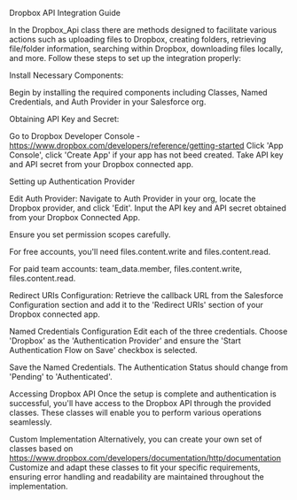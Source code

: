 Dropbox API Integration Guide

In the Dropbox_Api class there are methods designed to facilitate various actions such as uploading files to Dropbox, creating folders, retrieving file/folder information, searching within Dropbox, downloading files locally, and more. Follow these steps to set up the integration properly:

Install Necessary Components: 

Begin by installing the required components including Classes, Named Credentials, and Auth Provider in your Salesforce org.

Obtaining API Key and Secret: 

Go to Dropbox Developer Console - https://www.dropbox.com/developers/reference/getting-started
Click 'App Console', click 'Create App' if your app has not beed created. Take API key and API secret from your Dropbox connected app.

Setting up Authentication Provider

Edit Auth Provider: Navigate to Auth Provider in your org, locate the Dropbox provider, and click 'Edit'. Input the API key and API secret obtained from your Dropbox Connected App.

Ensure you set permission scopes carefully. 

For free accounts, you'll need files.content.write and files.content.read.

For paid team accounts: team_data.member, files.content.write, files.content.read.

Redirect URIs Configuration: Retrieve the callback URL from the Salesforce Configuration section and add it to the 'Redirect URIs' section of your Dropbox connected app.

Named Credentials Configuration
Edit each of the three credentials. Choose 'Dropbox' as the 'Authentication Provider' and ensure the 'Start Authentication Flow on Save' checkbox is selected.

Save the Named Credentials. The Authentication Status should change from 'Pending' to 'Authenticated'.

Accessing Dropbox API
Once the setup is complete and authentication is successful, you'll have access to the Dropbox API through the provided classes. These classes will enable you to perform various operations seamlessly.

Custom Implementation
Alternatively, you can create your own set of classes based on https://www.dropbox.com/developers/documentation/http/documentation
Customize and adapt these classes to fit your specific requirements, ensuring error handling and readability are maintained throughout the implementation.


